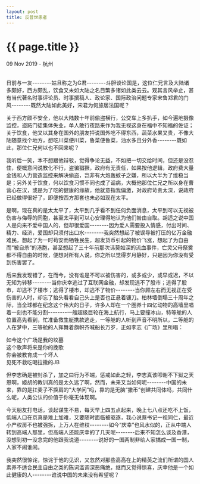```yaml
---
layout: post
title: 反普世患者
---
```


{{ page.title }}
================

<p class="meta">09 Nov 2019 - 杭州</p>
<br>
日前与一友--------姑且称之为G君--------斗胆谈论国是，这位仁兄言及大陆诸多颇好，西方颇乱，饮食又未如大陆之名目繁多诸如此类云云。观其言风举止，甚有当代著名时事评论员、时事撰稿人、政论家、国际政治问题专家宋鲁郑君的门风--------既然大陆如此美好，宋君为何旅居法国呢？  

关于西方颇不安全，他以大陆数十年前偷盗横行，公交车上多扒手，如今遍地摄像监控，盗跖门徒集体失业，单人敢行夜路来作为我无视这身在福中不知福的佐证；关于饮食，他又以其身在国外的朋友抨说国外吃不得东西，蔬菜水果又贵，不像大陆随意找个地方，想吃川菜便川菜，鲁菜便鲁菜，油水多且分外香--------既如此，那位仁兄何以也不回来呢？  

我听后一笑，本不想跟他辩驳，觉得争论无益，不如把一切交给时间，但还是没忍住，便概意问说教化不行，盗骗猖獗，政府有无责任，如果按他逻辑，政府费大量金钱和人力营造监控来解决偷盗，岂非有大炮轰蚊子之嫌，所以大半为了维稳当是；另外关于饮食，何以饮食习惯不同也成了诟病，大概他那位仁兄之所以身在曹营心在汉，或是为了吃的健康的缘故，他就意指我偏激，对政府苛责太深，说政府已经做得很好了，即便按西方那套也未必如现在太平。  

是啊，现在真的是太太平了，太平到几乎看不到任何负面消息，太平到可以无视被伤害与侮辱的同胞，甚至太平到可以心安理得地认为他们咎由自取。胡适之说中国人是向来不爱中国人的，但却很爱国--------因为爱人需要投入情感，付出时间、精力、经济，爱国却只须付出口水--------我突然想起了被误导被打压的亿万金融难民，想起了为一时苟安而牺牲民生，超发货币引起的物价飞涨，想起了为自由而“被自杀”的港胞，甚至想起了三十年前那次讳莫如深的流血事件，亡灵父母祭奠都不得自由的时候，便想对所有人说，你之所以觉得岁月静好，只是因为你没有受到伤害罢了。  

后来我发现错了，在而今，没有谁是不可以被伤害的，或多或少，或早或迟，不以无知为转移--------当你庆幸逃过了互联网金融，却发现逃不了股市；逃得了股市，却逃不了楼市；逃得了楼市，却逃不了物价--------当你顾左右而无视正在受伤害的人时，却忘了抬头看看自己头上是否也正悬着镰刀。柏林墙倒塌三十周年之际，当全球都在纪念这个伟大的日子，许多人却在一个圈养十四亿动物的高墙里唱着一刻也不能分割--------一艘超级巨轮在海上航行，马上要撞冰山，特等舱的人位置高先看到，忙准备救生艇携款逃走，一等舱的人听到声音不明所以，二等舱的人在梦中，三等舱的人挥舞着旗帜齐喊船长万岁，正如李志《广场》里所唱：  

如今这个广场是我的坟墓  
这个歌声将来是你的挽歌  
你会被教育成一个坏人  
见死不救吃喝拉撒的JB  
  
但李志确是被封杀了，加之曰行为不端，惩戒如此之轻，李志真该叩谢不下狱之天恩啊，姬胡的教训真的是太久远了啊，然而，未来又当如何呢--------中国的未来，靠的是扛麦子不换肩的“大学问”吗，靠的是无脑“撒币”创建共同体吗，共同什么呢，人类公认的价值于你毫无体现啊。  

今天朋友打电话，谈起谋生不易，每天早上四五点起来，晚上七八点还吃不上饭，低端人口在京真是难上加难，又要随时面临被驱逐，我心说蔡书记一视同仁，最近小产权房不也被强拆，上万人在维权--------如今“庆幸”也风水似的，正从中端人转到高端人那里，但高端人还能庆幸的了几天呢--------后来不知怎么谈及香港，没想到初一没念完的他跟我说道--------说好的一国两制非给人家搞成一国一制，人家不闹谁闹。  

我突然很惊诧，惊诧于他的见识，又忽然对那些高高在上的精英之流们所谓的国人素养不适合民主自由之类的陈词滥调深恶痛绝，继而又觉得惊喜，庆幸他是一个如此健康的人--------谁说中国的未来没有希望呢？  

<br>